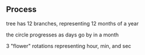 ## Process

tree has 12 branches, representing 12 months of a year

the circle progresses as days go by in a month

3 "flower" rotations representing hour, min, and sec